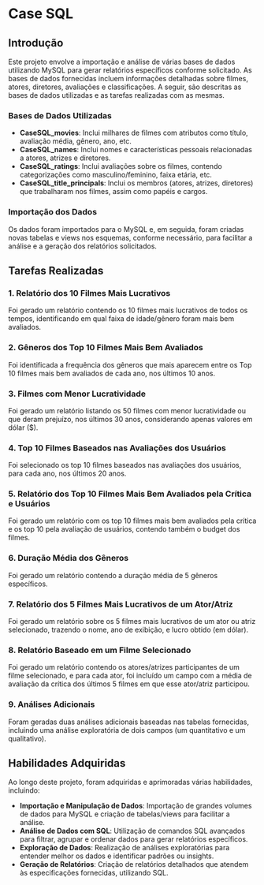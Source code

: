 # Case SQL 

## Introdução

Este projeto envolve a importação e análise de várias bases de dados utilizando MySQL para gerar relatórios específicos conforme solicitado. As bases de dados fornecidas incluem informações detalhadas sobre filmes, atores, diretores, avaliações e classificações. A seguir, são descritas as bases de dados utilizadas e as tarefas realizadas com as mesmas.

### Bases de Dados Utilizadas

- **CaseSQL_movies**: Inclui milhares de filmes com atributos como título, avaliação média, gênero, ano, etc.
- **CaseSQL_names**: Inclui nomes e características pessoais relacionadas a atores, atrizes e diretores.
- **CaseSQL_ratings**: Inclui avaliações sobre os filmes, contendo categorizações como masculino/feminino, faixa etária, etc.
- **CaseSQL_title_principals**: Inclui os membros (atores, atrizes, diretores) que trabalharam nos filmes, assim como papéis e cargos.

### Importação dos Dados

Os dados foram importados para o MySQL e, em seguida, foram criadas novas tabelas e views nos esquemas, conforme necessário, para facilitar a análise e a geração dos relatórios solicitados.

## Tarefas Realizadas

### 1. Relatório dos 10 Filmes Mais Lucrativos
Foi gerado um relatório contendo os 10 filmes mais lucrativos de todos os tempos, identificando em qual faixa de idade/gênero foram mais bem avaliados.

### 2. Gêneros dos Top 10 Filmes Mais Bem Avaliados
Foi identificada a frequência dos gêneros que mais aparecem entre os Top 10 filmes mais bem avaliados de cada ano, nos últimos 10 anos.

### 3. Filmes com Menor Lucratividade
Foi gerado um relatório listando os 50 filmes com menor lucratividade ou que deram prejuízo, nos últimos 30 anos, considerando apenas valores em dólar ($).

### 4. Top 10 Filmes Baseados nas Avaliações dos Usuários
Foi selecionado os top 10 filmes baseados nas avaliações dos usuários, para cada ano, nos últimos 20 anos.

### 5. Relatório dos Top 10 Filmes Mais Bem Avaliados pela Crítica e Usuários
Foi gerado um relatório com os top 10 filmes mais bem avaliados pela crítica e os top 10 pela avaliação de usuários, contendo também o budget dos filmes.

### 6. Duração Média dos Gêneros
Foi gerado um relatório contendo a duração média de 5 gêneros específicos.

### 7. Relatório dos 5 Filmes Mais Lucrativos de um Ator/Atriz
Foi gerado um relatório sobre os 5 filmes mais lucrativos de um ator ou atriz selecionado, trazendo o nome, ano de exibição, e lucro obtido (em dólar).

### 8. Relatório Baseado em um Filme Selecionado
Foi gerado um relatório contendo os atores/atrizes participantes de um filme selecionado, e para cada ator, foi incluído um campo com a média de avaliação da crítica dos últimos 5 filmes em que esse ator/atriz participou.

### 9. Análises Adicionais
Foram geradas duas análises adicionais baseadas nas tabelas fornecidas, incluindo uma análise exploratória de dois campos (um quantitativo e um qualitativo).

## Habilidades Adquiridas

Ao longo deste projeto, foram adquiridas e aprimoradas várias habilidades, incluindo:

- **Importação e Manipulação de Dados**: Importação de grandes volumes de dados para MySQL e criação de tabelas/views para facilitar a análise.
- **Análise de Dados com SQL**: Utilização de comandos SQL avançados para filtrar, agrupar e ordenar dados para gerar relatórios específicos.
- **Exploração de Dados**: Realização de análises exploratórias para entender melhor os dados e identificar padrões ou insights.
- **Geração de Relatórios**: Criação de relatórios detalhados que atendem às especificações fornecidas, utilizando SQL.
